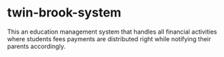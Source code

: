 # twin-brook-system
This an education management system that handles all financial activities where students fees payments are distributed right while notifying their parents accordingly.
